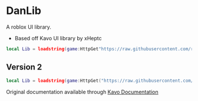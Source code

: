 # DanLib
A roblox UI library.
- Based off Kavo UI library by xHeptc

```lua
local Lib = loadstring(game:HttpGet"https://raw.githubusercontent.com/rsley/DanLib/main/file.lua")()
```

## Version 2
```lua
local Lib = loadstring(game:HttpGet("https://raw.githubusercontent.com/rsley/DanLib/main/hydra.lua"))()
```

Original documentation available through [Kavo Documentation](https://xheptcofficial.gitbook.io/kavo-library)